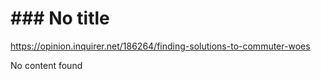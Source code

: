 # ### No title

https://opinion.inquirer.net/186264/finding-solutions-to-commuter-woes



No content found